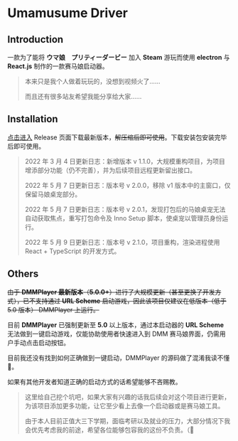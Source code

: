 # Umamusume Driver

## Introduction

一款为了能将 **ウマ娘　プリティーダービー** 加入 **Steam** 游玩而使用 **electron** 与 **React.js** 制作的一款赛马娘启动器。

> 本来只是我个人做着玩玩的，没想到视频火了……
>
> 而且还有很多站友希望我能分享给大家……

## Installation

[点击进入](https://gitee.com/ch1ny/umamusume-driver/releases) Release 页面下载最新版本，~~解压缩后即可使用~~。下载安装包安装完毕后即可使用。

> 2022 年 3 月 4 日更新日志：新增版本 v 1.1.0，大规模重构项目，为项目增添部分功能（仍不完善），并为后续项目远程更新留出接口。
>
> 2022 年 5 月 7 日更新日志：版本号 v 2.0.0，移除 v1 版本中的主窗口，仅保留马娘桌宠部分。
>
> 2022 年 5 月 7 日更新日志：版本号 v 2.0.1，发现打包后的马娘桌宠无法自动获取焦点，重写打包命令及 Inno Setup 脚本，使桌宠以管理员身份运行。
>
> 2022 年 5 月 9 日更新日志：版本号 v 2.1.0，项目重构，渲染进程使用 React + TypeScript 的开发方式。

## Others

~~由于 **DMMPlayer 最新版本**（**5.0.0+**）进行了大规模更新（甚至更换了开发方式），已不支持通过 **URL Scheme** 启动游戏，因此该项目仅建议在低版本（低于 5.0 版本） DMMPlayer 上运行。~~

目前 **DMMPlayer** 已强制更新至 **5.0** 以上版本，通过本启动器的 **URL Scheme** 无法做到一键启动游戏，仅能协助使用者快速进入到 DMM 赛马娘界面，仍需用户手动点击启动按钮。

目前我还没有找到如何正确做到一键启动，DMMPlayer 的源码做了混淆我读不懂 🤯。

如果有其他开发者知道正确的启动方式的话希望能够不吝赐教。

> 这里给自己挖个坑吧，如果大家有兴趣的话我后续会对这个项目进行更新，为该项目添加更多功能，让它至少看上去像一个启动器或是赛马娘工具。
>
> 由于本人目前正值大三下学期，面临考研以及就业的压力，大部分情况下我会优先考虑我的前途，希望各位能够包容我的这份不负责。（🙇
